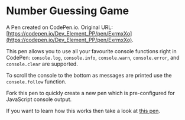 # Number Guessing Game

A Pen created on CodePen.io. Original URL: [https://codepen.io/Dev_Element_PP/pen/ExrmxXo](https://codepen.io/Dev_Element_PP/pen/ExrmxXo).

This pen allows you to use all your favourite console functions right in CodePen: `console.log`, `console.info`, `console.warn`, `console.error`, and `console.clear` are supported.

To scroll the console to the bottom as messages are printed use the `console.follow` function.

Fork this pen to quickly create a new pen which is pre-configured for JavaScript console output.

If you want to learn how this works then take a look at [this pen](http://codepen.io/nullobject/pen/cngzI).